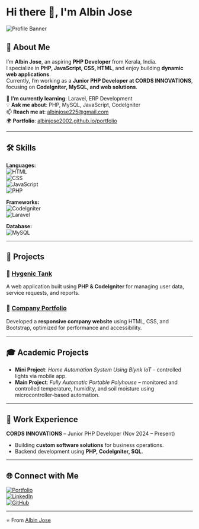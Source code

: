 # Hi there 👋, I'm Albin Jose  

![Profile Banner]([(https://avatars.githubusercontent.com/u/93481173?v=4&size=64)])  

## 🚀 About Me  
I’m **Albin Jose**, an aspiring **PHP Developer** from Kerala, India.  
I specialize in **PHP, JavaScript, CSS, HTML**, and enjoy building **dynamic web applications**.  
Currently, I’m working as a **Junior PHP Developer at CORDS INNOVATIONS**, focusing on **CodeIgniter, MySQL, and web solutions**.  

🌱 **I’m currently learning**: Laravel, ERP Development  
💡 **Ask me about**: PHP, MySQL, JavaScript, CodeIgniter  
📫 **Reach me at**: [albinjose225@gmail.com](mailto:albinjose225@gmail.com)  
🌍 **Portfolio**: [albinjose2002.github.io/portfolio](https://albinjose2002.github.io/portfolio)  

---

## 🛠️ Skills  

**Languages:**  
![HTML](https://img.shields.io/badge/-HTML5-orange?style=for-the-badge&logo=html5&logoColor=white)  
![CSS](https://img.shields.io/badge/-CSS3-blue?style=for-the-badge&logo=css3&logoColor=white)  
![JavaScript](https://img.shields.io/badge/-JavaScript-yellow?style=for-the-badge&logo=javascript&logoColor=black)  
![PHP](https://img.shields.io/badge/-PHP-purple?style=for-the-badge&logo=php&logoColor=white)  

**Frameworks:**  
![CodeIgniter](https://img.shields.io/badge/-CodeIgniter-red?style=for-the-badge&logo=codeigniter&logoColor=white)  
![Laravel](https://img.shields.io/badge/-Laravel-orange?style=for-the-badge&logo=laravel&logoColor=white)  

**Database:**  
![MySQL](https://img.shields.io/badge/-MySQL-blue?style=for-the-badge&logo=mysql&logoColor=white)  

---

## 📂 Projects  

### 🔹 [Hygenic Tank](https://hygienictank.sanluigibhavan.com/)  
A web application built using **PHP & CodeIgniter** for managing user data, service requests, and reports.  

### 🔹 [Company Portfolio](https://cordsinnovations.com/)  
Developed a **responsive company website** using HTML, CSS, and Bootstrap, optimized for performance and accessibility.  

---

## 🎓 Academic Projects  

- **Mini Project**: *Home Automation System Using Blynk IoT* – controlled lights via mobile app.  
- **Main Project**: *Fully Automatic Portable Polyhouse* – monitored and controlled temperature, humidity, and soil moisture using microcontroller-based automation.  

---

## 💼 Work Experience  

**CORDS INNOVATIONS** – Junior PHP Developer (Nov 2024 – Present)  
- Building **custom software solutions** for business operations.  
- Backend development using **PHP, CodeIgniter, SQL**.  

---

## 🌐 Connect with Me  

[![Portfolio](https://img.shields.io/badge/🌐-Portfolio-blue)](https://albinjose2002.github.io/portfolio)  
[![LinkedIn](https://img.shields.io/badge/-LinkedIn-blue?style=flat&logo=linkedin)](https://www.linkedin.com/in/albinjose2002/)  
[![GitHub](https://img.shields.io/badge/-GitHub-black?style=flat&logo=github)](https://github.com/albinjose2002)  

---

⭐️ From [Albin Jose](https://github.com/albinjose2002)  
